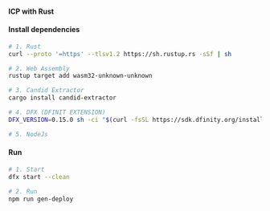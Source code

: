 #### ICP with Rust

#### Install dependencies

```bash
# 1. Rust
curl --proto '=https' --tlsv1.2 https://sh.rustup.rs -sSf | sh

# 2. Web Assembly
rustup target add wasm32-unknown-unknown

# 3. Candid Extractor
cargo install candid-extractor

# 4. DFX (DFINIT EXTENSION)
DFX_VERSION=0.15.0 sh -ci "$(curl -fsSL https://sdk.dfinity.org/install.sh)"

# 5. NodeJs
```

#### Run

```bash
# 1. Start
dfx start --clean

# 2. Run
npm run gen-deploy
```
